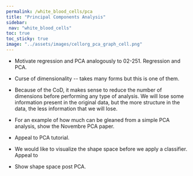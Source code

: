 ```yaml
---
permalink: /white_blood_cells/pca
title: "Principal Components Analysis"
sidebar:
 nav: "white_blood_cells"
toc: true
toc_sticky: true
image: "../assets/images/cellorg_pca_graph_cell.png"
---
```


* Motivate regression and PCA analogously to 02-251. Regression and PCA.

* Curse of dimensionality -- takes many forms but this is one of them.

* Because of the CoD, it makes sense to reduce the number of dimensions before performing any type of analysis. We will lose some information present in the original data, but the more structure in the data, the less information that we will lose.

* For an example of how much can be gleaned from a simple PCA analysis, show the Novembre PCA paper.

* Appeal to PCA tutorial.

* We would like to visualize the shape space before we apply a classifier. Appeal to 

* Show shape space post PCA.
